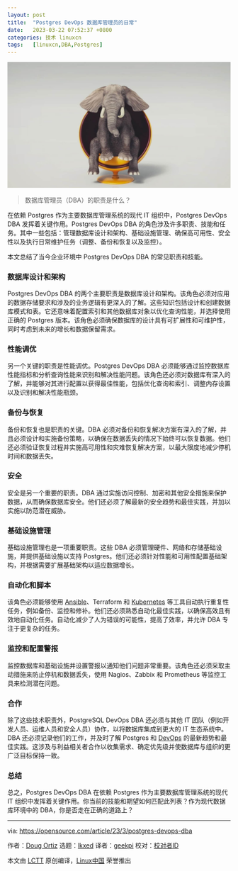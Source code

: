 ```yaml
---
layout: post
title:	"Postgres DevOps 数据库管理员的日常"
date:	2023-03-22 07:52:37 +0800 
categories:	技术 linuxcn 
tags:	[linuxcn,DBA,Postgres]
---
```



![](/Asserts/Images/album/202303/22/075232pgphrt3nuhp1nu7r.jpg)



> 
> 数据库管理员（DBA）的职责是什么？
> 
> 
> 


在依赖 Postgres 作为主要数据库管理系统的现代 IT 组织中，Postgres DevOps DBA 发挥着关键作用。Postgres DevOps DBA 的角色涉及许多职责、技能和任务。其中一些包括：管理数据库设计和架构、基础设施管理、确保高可用性、安全性以及执行日常维护任务（调整、备份和恢复以及监控）。


本文总结了当今企业环境中 Postgres DevOps DBA 的常见职责和技能。


### 数据库设计和架构


Postgres DevOps DBA 的两个主要职责是数据库设计和架构。该角色必须对应用的数据存储要求和涉及的业务逻辑有更深入的了解。这些知识包括设计和创建数据库模式和表。它还意味着配置索引和其他数据库对象以优化查询性能，并选择使用正确的 Postgres 版本。该角色必须确保数据库的设计具有可扩展性和可维护性，同时考虑到未来的增长和数据保留需求。


### 性能调优


另一个关键的职责是性能调优。Postgres DevOps DBA 必须能够通过监控数据库性能指标和分析查询性能来识别和解决性能问题。该角色还必须对数据库有深入的了解，并能够对其进行配置以获得最佳性能，包括优化查询和索引、调整内存设置以及识别和解决性能瓶颈。


### 备份与恢复


备份和恢复也是职责的关键。DBA 必须对备份和恢复解决方案有深入的了解，并且必须设计和实施备份策略，以确保在数据丢失的情况下始终可以恢复数据。他们还必须验证恢复过程并实施高可用性和灾难恢复解决方案，以最大限度地减少停机时间和数据丢失。


### 安全


安全是另一个重要的职责。DBA 通过实施访问控制、加密和其他安全措施来保护数据，从而确保数据库安全。他们还必须了解最新的安全趋势和最佳实践，并加以实施以防范潜在威胁。


### 基础设施管理


基础设施管理也是一项重要职责。这些 DBA 必须管理硬件、网络和存储基础设施，并提供基础设施以支持 Postgres。他们还必须针对性能和可用性配置基础架构，并根据需要扩展基础架构以适应数据增长。


### 自动化和脚本


该角色必须能够使用 [Ansible](https://opensource.com/article/19/2/quickstart-guide-ansible)、Terraform 和 [Kubernetes](https://www.redhat.com/en/topics/containers/what-is-kubernetes?intcmp=7013a000002qLH8AAM) 等工具自动执行重复性任务，例如备份、监控和修补。他们还必须熟悉自动化最佳实践，以确保高效且有效地自动化任务。自动化减少了人为错误的可能性，提高了效率，并允许 DBA 专注于更复杂的任务。


### 监控和配置警报


监控数据库和基础设施并设置警报以通知他们问题非常重要。该角色还必须采取主动措施来防止停机和数据丢失，使用 Nagios、Zabbix 和 Prometheus 等监控工具来检测潜在问题。


### 合作


除了这些技术职责外，PostgreSQL DevOps DBA 还必须与其他 IT 团队（例如开发人员、运维人员和安全人员）协作，以将数据库集成到更大的 IT 生态系统中。DBA 还必须记录他们的工作，并及时了解 Postgres 和 [DevOps](https://opensource.com/article/20/12/remote-devops) 的最新趋势和最佳实践。这涉及与利益相关者合作以收集需求、确定优先级并使数据库与组织的更广泛目标保持一致。


### 总结


总之，Postgres DevOps DBA 在依赖 Postgres 作为主要数据库管理系统的现代 IT 组织中发挥着关键作用。你当前的技能和期望如何匹配此列表？作为现代数据库环境中的 DBA，你是否走在正确的道路上？




---


via: <https://opensource.com/article/23/3/postgres-devops-dba>


作者：[Doug Ortiz](https://opensource.com/users/dougortiz) 选题：[lkxed](https://github.com/lkxed/) 译者：[geekpi](https://github.com/geekpi) 校对：[校对者ID](https://github.com/%E6%A0%A1%E5%AF%B9%E8%80%85ID)


本文由 [LCTT](https://github.com/LCTT/TranslateProject) 原创编译，[Linux中国](https://linux.cn/) 荣誉推出
